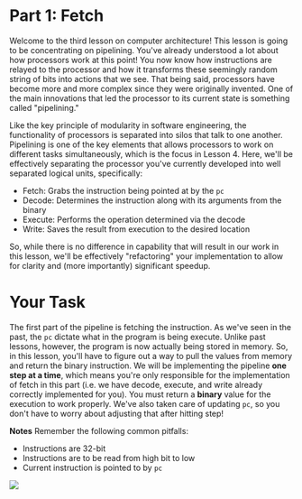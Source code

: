 # Part 1: Fetch
Welcome to the third lesson on computer architecture! This lesson is going to be
concentrating on pipelining. You've already understood a lot about how processors
work at this point! You now know how instructions are relayed to the processor and
how it transforms these seemingly random string of bits into actions that we see.
That being said, processors have become more and more complex since they were
originally invented. One of the main innovations that led the processor to its
current state is something called "pipelining."

Like the key principle of modularity in software engineering, the functionality of
processors is separated into silos that talk to one another. Pipelining is one of the
key elements that allows processors to work on different tasks simultaneously, which
is the focus in Lesson 4. Here, we'll be effectively separating the processor you've
currently developed into well separated logical units, specifically:

- Fetch: Grabs the instruction being pointed at by the `pc`
- Decode: Determines the instruction along with its arguments from the binary
- Execute: Performs the operation determined via the decode
- Write: Saves the result from execution to the desired location

So, while there is no difference in capability that will result in our work in this lesson,
we'll be effectively "refactoring" your implementation to allow for clarity and (more 
importantly) significant speedup.

# Your Task
The first part of the pipeline is fetching the instruction. As we've seen in the past,
the `pc` dictate what in the program is being execute. Unlike past lessons, however,
the program is now actually being stored in memory. So, in this lesson, you'll have to
figure out a way to pull the values from memory and return the binary instruction. We
will be implementing the pipeline **one step at a time**, which means you're only
responsible for the implementation of fetch in this part (i.e. we have decode, execute, and
write already correctly implemented for you). You must return a **binary** value for the
execution to work properly. We've also taken care of updating `pc`, so you don't have to
worry about adjusting that after hitting step!

**Notes** Remember the following common pitfalls:

- Instructions are 32-bit
- Instructions are to be read from high bit to low
- Current instruction is pointed to by `pc`

[](../images/fetch.jpg)
<img src="https://media.giphy.com/media/5G98t8QjqBLK8/giphy.gif"/>
